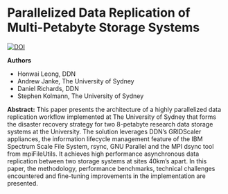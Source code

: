 # Parallelized Data Replication of Multi-Petabyte Storage Systems	

[![DOI](https://zenodo.org/badge/DOI/10.5281/zenodo.4327599.svg)](https://doi.org/10.5281/zenodo.4327599)

**Authors**
* Honwai Leong, DDN
* Andrew Janke, The University of Sydney
* Daniel Richards, DDN
* Stephen Kolmann, The University of Sydney

**Abstract:**
This paper presents the architecture of a highly parallelized data replication workflow implemented at The University of Sydney that forms the disaster recovery strategy for two 8-petabyte research data storage systems at the University. The solution leverages DDN’s GRIDScaler appliances, the information lifecycle management feature of the IBM Spectrum Scale File System, rsync, GNU Parallel and the MPI dsync tool from mpiFileUtils. It achieves high performance asynchronous data replication between two storage systems at sites 40km’s apart. In this paper, the methodology, performance benchmarks, technical challenges encountered and fine-tuning improvements in the implementation are presented.
